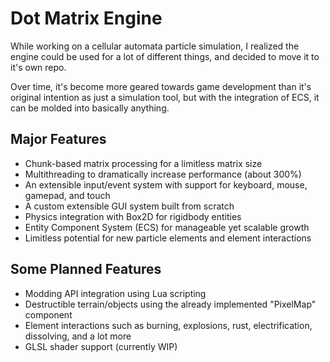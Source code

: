 # Dot Matrix Engine

While working on a cellular automata particle simulation, I realized the engine could be used for a lot of different things, and decided to move it to it's own repo.

Over time, it's become more geared towards game development than it's original intention as just a simulation tool, but with the integration of ECS, it can be molded into basically anything.

## Major Features
* Chunk-based matrix processing for a limitless matrix size
* Multithreading to dramatically increase performance (about 300%)
* An extensible input/event system with support for keyboard, mouse, gamepad, and touch
* A custom extensible GUI system built from scratch
* Physics integration with Box2D for rigidbody entities
* Entity Component System (ECS) for manageable yet scalable growth
* Limitless potential for new particle elements and element interactions

## Some Planned Features
* Modding API integration using Lua scripting
* Destructible terrain/objects using the already implemented "PixelMap" component
* Element interactions such as burning, explosions, rust, electrification, dissolving, and a lot more
* GLSL shader support (currently WIP)
